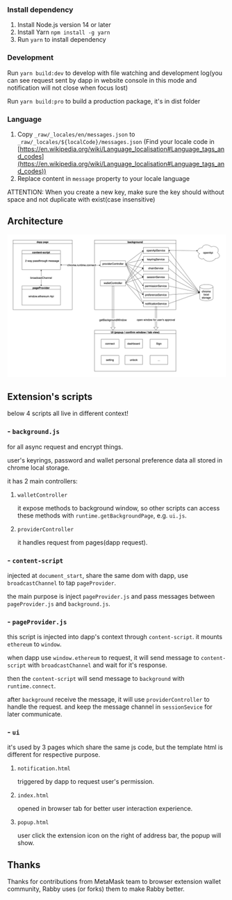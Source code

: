 ### Install dependency

1. Install Node.js version 14 or later
2. Install Yarn `npm install -g yarn`
3. Run `yarn` to install dependency

### Development

Run `yarn build:dev` to develop with file watching and development log(you can see request sent by dapp in website console in this mode and notification will not close when focus lost)

Run `yarn build:pro` to build a production package, it's in dist folder

### Language

1. Copy `_raw/_locales/en/messages.json` to `_raw/_locales/${localCode}/messages.json` (Find your locale code in [https://en.wikipedia.org/wiki/Language_localisation#Language_tags_and_codes](https://en.wikipedia.org/wiki/Language_localisation#Language_tags_and_codes))
2. Replace content in `message` property to your locale language

ATTENTION: When you create a new key, make sure the key should without space and not duplicate with exist(case insensitive)

## Architecture

![architecture](./docs/architecture.png)

## Extension's scripts

below 4 scripts all live in different context!

### **- `background.js`**

for all async request and encrypt things.

user's keyrings, password and wallet personal preference data all stored in chrome local storage.

it has 2 main controllers:

1. `walletController`

   it expose methods to background window, so other scripts can access these methods with `runtime.getBackgroundPage`, e.g. `ui.js`.

2. `providerController`

   it handles request from pages(dapp request).

### **- `content-script`**

injected at `document_start`, share the same dom with dapp, use `broadcastChannel` to tap `pageProvider`.

the main purpose is inject `pageProvider.js` and pass messages between `pageProvider.js` and `background.js`.

### **- `pageProvider.js`**

this script is injected into dapp's context through `content-script`. it mounts `ethereum` to `window`.

when dapp use `window.ethereum` to request, it will send message to `content-script` with `broadcastChannel` and wait for it's response.

then the `content-script` will send message to `background` with `runtime.connect`.

after `background` receive the message, it will use `providerController` to handle the request. and keep the message channel in `sessionSevice` for later communicate.

### **- `ui`**

it's used by 3 pages which share the same js code, but the template html is different for respective purpose.

1. `notification.html`

   triggered by dapp to request user's permission.

2. `index.html`

   opened in browser tab for better user interaction experience.

3. `popup.html`

   user click the extension icon on the right of address bar, the popup will show.

## Thanks

Thanks for contributions from MetaMask team to browser extension wallet community, Rabby uses (or forks) them to make Rabby better.
